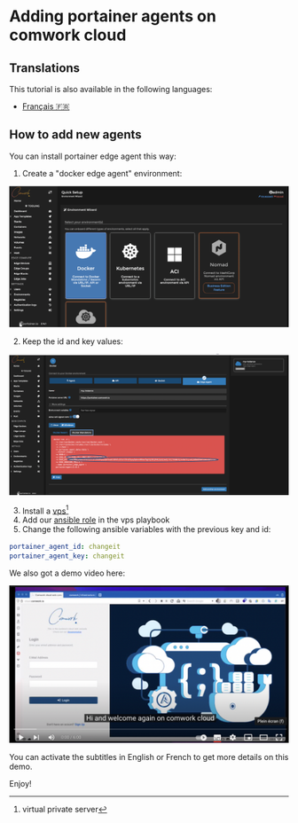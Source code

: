 # Adding portainer agents on comwork cloud

## Translations

This tutorial is also available in the following languages:
* [Français 🇫🇷](../translations/fr/portainer/agent.md)

## How to add new agents

You can install portainer edge agent this way:

1. Create a "docker edge agent" environment:

![portainer_edge_agent_1](../../img/portainer_edge_agent_1.png)

2. Keep the id and key values:

![portainer_edge_agent_2](../../img/portainer_edge_agent_2.png)

3. Install a [vps[^1]](../../vps.md)
4. Add our [ansible role](https://gitlab.comwork.io/oss/ansible-iac/portainer/ansible-portainer-agent) in the vps playbook
5. Change the following ansible variables with the previous key and id:

```yaml
portainer_agent_id: changeit
portainer_agent_key: changeit
```

We also got a demo video here:

[![portainer_agent_demo](../../img/portainer_agent_demo.png)](https://youtu.be/iYK2cwHQh1A)

You can activate the subtitles in English or French to get more details on this demo.

Enjoy!

[^1]: virtual private server
